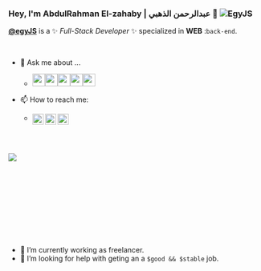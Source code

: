 ### Hey, I'm AbdulRahman El-zahaby | عبدالرحمن الذهبي 👋 <a align="left"> <img src="https://komarev.com/ghpvc/?username=egyjs&label=SEEN&color=orange&style=flat-square" alt="EgyJS" /> </a>

**[@egyJS](https://github.com/egyjs/)** is a ✨ _Full-Stack Developer_ ✨ specialized in **WEB** :`back-end`.

<br/>


- 💬 Ask me about ...
  - <img src='https://img.shields.io/badge/php-4f5b93?logo=php&logoColor=white&style=for-the-badge' height='25'/><img src='https://img.shields.io/badge/Laravel-F05340?logo=laravel&logoColor=white&style=for-the-badge' height='25'/><img src='https://img.shields.io/badge/Firebase-ffcb2b.svg?&style=for-the-badge&logo=firebase&logoColor=black' height='25'/><img src='https://img.shields.io/badge/JS-f6820d.svg?&style=for-the-badge&logo=javascript&logoColor=white' height='25'/><img src='https://img.shields.io/badge/nodeJS-333333.svg?&style=for-the-badge&logo=npm&logoColor=white' height='25'/>



- 📫 How to reach me: 

  - <a href="mailto:el3zahaby@gmai.com"  title="El-zahaby's Email"><img align="left" alt="El-zahaby's Email" width="22px" src="https://cdn.jsdelivr.net/npm/simple-icons@v3/icons/gmail.svg" /></a><a href="https://www.instagram.com/egyjs" title="El-zahaby's Instagram"><img align="left" alt="El-zahaby's Instagram" width="22px" src="https://cdn.jsdelivr.net/npm/simple-icons@v3/icons/instagram.svg" /></a><a href="https://m.me/el3zahaby" title="El-zahaby's Messenger"><img align="left" alt="El-zahaby's Messenger" width="22px" src="https://cdn.jsdelivr.net/npm/simple-icons@v3/icons/messenger.svg" /></a>

<br><br>

<img align="left" src="https://github-readme-stats.vercel.app/api?username=egyjs&show_icons=true&title_color=fff&icon_color=79ff97&text_color=9f9f9f&bg_color=151515"/>

<br><br><br><br><br><br><br><br><br><br>


- 🔭 I’m currently working as freelancer.
- 🤔 I’m looking for help with geting an a `$good && $stable` job.
